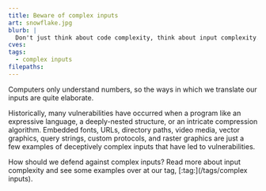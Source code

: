 ```yaml
---
title: Beware of complex inputs
art: snowflake.jpg
blurb: |
  Don't just think about code complexity, think about input complexity.
cves:
tags:
  - complex inputs
filepaths:
---
```

Computers only understand numbers, so the ways in which we translate our inputs are quite elaborate.

Historically, many vulnerabilities have occurred when a program like an expressive language, a deeply-nested structure, or an intricate compression algorithm. Embedded fonts, URLs, directory paths, video media, vector graphics, query strings, custom protocols, and raster graphics are just a few examples of
deceptively complex inputs that have led to vulnerabilities.

How should we defend against complex inputs? Read more about input complexity and see some examples over at our tag, [:tag:](/tags/complex inputs).
